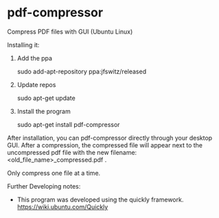 # pdf-compressor
Compress PDF files with GUI (Ubuntu Linux)

Installing it:
1. Add the ppa

    sudo add-apt-repository ppa:jfswitz/released

2. Update repos

    sudo apt-get update

3. Install the program

    sudo apt-get install pdf-compressor

After installation, you can pdf-compressor directly through your desktop GUI.
After a compression, the compressed file will appear next to the uncompressed pdf file with the new filename: <old_file_name>_compressed.pdf .

Only compress one file at a time. 

Further Developing notes:
- This program was developed using the quickly framework. https://wiki.ubuntu.com/Quickly
